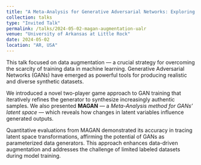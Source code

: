 ```yaml
---
title: "A Meta-Analysis for Generative Adversarial Networks: Exploring Latent Space for Enhanced Data Augmentation with the MAGAN Algorithm"
collection: talks
type: "Invited Talk"
permalink: /talks/2024-05-02-magan-augmentation-ualr
venue: "University of Arkansas at Little Rock"
date: 2024-05-02
location: "AR, USA"
---
```


This talk focused on data augmentation — a crucial strategy for overcoming the scarcity of training data in machine learning. Generative Adversarial Networks (GANs) have emerged as powerful tools for producing realistic and diverse synthetic datasets.

We introduced a novel two-player game approach to GAN training that iteratively refines the generator to synthesize increasingly authentic samples. We also presented **MAGAN** — a *Meta-Analysis method for GANs’ latent space* — which reveals how changes in latent variables influence generated outputs.

Quantitative evaluations from MAGAN demonstrated its accuracy in tracing latent space transformations, affirming the potential of GANs as parameterized data generators. This approach enhances data-driven augmentation and addresses the challenge of limited labeled datasets during model training.
